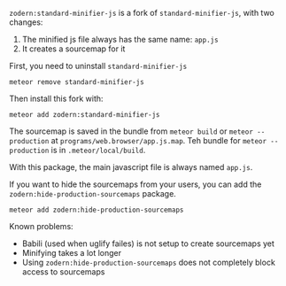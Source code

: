 `zodern:standard-minifier-js` is a fork of `standard-minifier-js`, with two changes:
1) The minified js file always has the same name: `app.js`
2) It creates a sourcemap for it

First, you need to uninstall `standard-minifier-js`
```
meteor remove standard-minifier-js
```

Then install this fork with:
```
meteor add zodern:standard-minifier-js
```

The sourcemap is saved in the bundle from `meteor build` or `meteor --production` at `programs/web.browser/app.js.map`. Teh bundle for `meteor --production` is in `.meteor/local/build`.

With this package, the main javascript file is always named `app.js`.

If you want to hide the sourcemaps from your users, you can add the `zodern:hide-production-sourcemaps` package.
```
meteor add zodern:hide-production-sourcemaps
```

Known problems:
- Babili (used when uglify failes) is not setup to create sourcemaps yet
- Minifying takes a lot longer
- Using `zodern:hide-production-sourcemaps` does not completely block access to sourcemaps
